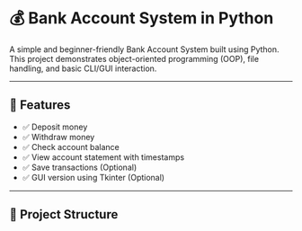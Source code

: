 # 💰 Bank Account System in Python

A simple and beginner-friendly Bank Account System built using Python.  
This project demonstrates object-oriented programming (OOP), file handling, and basic CLI/GUI interaction.

---

## 🚀 Features

- ✅ Deposit money
- ✅ Withdraw money
- ✅ Check account balance
- ✅ View account statement with timestamps
- ✅ Save transactions (Optional)
- ✅ GUI version using Tkinter (Optional)

---

## 📂 Project Structure

